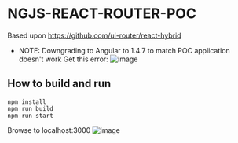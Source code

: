 # NGJS-REACT-ROUTER-POC
Based upon https://github.com/ui-router/react-hybrid 
* NOTE: Downgrading to Angular to 1.4.7 to match POC application doesn't work
Get this error:
![image](https://user-images.githubusercontent.com/24234359/220212649-da04a501-a74a-4d67-92b0-e701db2f3ceb.png)
## How to build and run
```
npm install
npm run build
npm run start
```
Browse to localhost:3000
![image](https://user-images.githubusercontent.com/24234359/220212756-5c0e7629-2e24-4d92-b6e9-1f0f5968b6f3.png)

